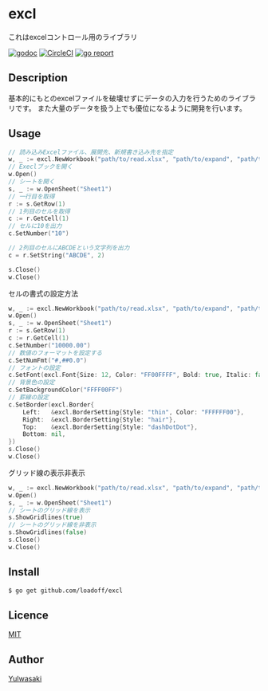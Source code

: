 excl
====

これはexcelコントロール用のライブラリ

[![godoc](https://godoc.org/github.com/loadoff/excl?status.svg)](https://godoc.org/github.com/loadoff/excl)
[![CircleCI](https://circleci.com/gh/loadoff/excl.svg?style=svg)](https://circleci.com/gh/loadoff/excl)
[![go report](https://goreportcard.com/badge/github.com/loadoff/excl)](https://goreportcard.com/report/github.com/loadoff/excl)

## Description

基本的にもとのexcelファイルを破壊せずにデータの入力を行うためのライブラリです。
また大量のデータを扱う上でも優位になるように開発を行います。

## Usage

```go
// 読み込みExcelファイル、展開先、新規書き込み先を指定
w, _ := excl.NewWorkbook("path/to/read.xlsx", "path/to/expand", "path/to/write.xlsx")
// Execlブックを開く
w.Open()
// シートを開く
s, _ := w.OpenSheet("Sheet1")
// 一行目を取得
r := s.GetRow(1)
// 1列目のセルを取得
c := r.GetCell(1)
// セルに10を出力
c.SetNumber("10")

// 2列目のセルにABCDEという文字列を出力
c = r.SetString("ABCDE", 2)

s.Close()
w.Close()
```

セルの書式の設定方法
```go
w, _ := excl.NewWorkbook("path/to/read.xlsx", "path/to/expand", "path/to/write.xlsx")
w.Open()
s, _ := w.OpenSheet("Sheet1")
r := s.GetRow(1)
c := r.GetCell(1)
c.SetNumber("10000.00")
// 数値のフォーマットを設定する
c.SetNumFmt("#,##0.0")
// フォントの設定
c.SetFont(excl.Font{Size: 12, Color: "FF00FFFF", Bold: true, Italic: false,Underline: false})
// 背景色の設定
c.SetBackgroundColor("FFFF00FF")
// 罫線の設定
c.SetBorder(excl.Border{
	Left:   &excl.BorderSetting{Style: "thin", Color: "FFFFFF00"},
	Right:  &excl.BorderSetting{Style: "hair"},
	Top:    &excl.BorderSetting{Style: "dashDotDot"},
	Bottom: nil,
})
s.Close()
w.Close()
```

グリッド線の表示非表示
```go
w, _ := excl.NewWorkbook("path/to/read.xlsx", "path/to/expand", "path/to/write.xlsx")
w.Open()
s, _ := w.OpenSheet("Sheet1")
// シートのグリッド線を表示
s.ShowGridlines(true)
// シートのグリッド線を非表示
s.ShowGridlines(false)
s.Close()
w.Close()
```

## Install

```bash
$ go get github.com/loadoff/excl
```

## Licence

[MIT](https://github.com/loadoff/excl/LICENCE)

## Author

[YuIwasaki](https://github.com/loadoff)

